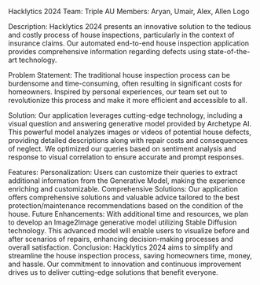 Hacklytics 2024
Team: Triple AU
Members: Aryan, Umair, Alex, Allen
Logo

Description:
Hacklytics 2024 presents an innovative solution to the tedious and costly process of house inspections, particularly in the context of insurance claims. Our automated end-to-end house inspection application provides comprehensive information regarding defects using state-of-the-art technology.

Problem Statement:
The traditional house inspection process can be burdensome and time-consuming, often resulting in significant costs for homeowners. Inspired by personal experiences, our team set out to revolutionize this process and make it more efficient and accessible to all.

Solution:
Our application leverages cutting-edge technology, including a visual question and answering generative model provided by Archetype AI. This powerful model analyzes images or videos of potential house defects, providing detailed descriptions along with repair costs and consequences of neglect. We optimized our queries based on sentiment analysis and response to visual correlation to ensure accurate and prompt responses.

Features:
Personalization: Users can customize their queries to extract additional information from the Generative Model, making the experience enriching and customizable.
Comprehensive Solutions: Our application offers comprehensive solutions and valuable advice tailored to the best protection/maintenance recommendations based on the condition of the house.
Future Enhancements: With additional time and resources, we plan to develop an Image2Image generative model utilizing Stable Diffusion technology. This advanced model will enable users to visualize before and after scenarios of repairs, enhancing decision-making processes and overall satisfaction.
Conclusion:
Hacklytics 2024 aims to simplify and streamline the house inspection process, saving homeowners time, money, and hassle. Our commitment to innovation and continuous improvement drives us to deliver cutting-edge solutions that benefit everyone.
